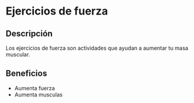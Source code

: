 # Ejercicios de fuerza

## Descripción 
Los ejercicios de fuerza son actividades que ayudan a aumentar tu masa muscular.

## Beneficios
- Aumenta fuerza 
- Aumenta musculas


